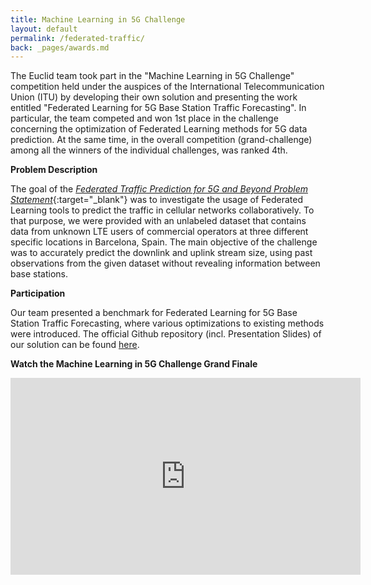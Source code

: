 ```yaml
---
title: Machine Learning in 5G Challenge
layout: default
permalink: /federated-traffic/
back: _pages/awards.md
---
```



The Euclid team took part in the "Machine Learning in 5G Challenge" competition held under the auspices of the International Telecommunication Union (ITU) by developing their own solution and presenting the work entitled "Federated Learning for 5G Base Station Traffic Forecasting".
In particular, the team competed and won 1st place in the challenge concerning the optimization of Federated Learning methods for 5G data prediction. At the same time, in the overall competition (grand-challenge) among all the winners of the individual challenges, was ranked 4th.

__Problem Description__

The goal of the [*Federated Traffic Prediction for 5G and Beyond Problem Statement*](https://supercom.cttc.es/index.php/ai-challenge-2022){:target="_blank"} was to investigate the usage of Federated Learning tools to predict the traffic in cellular networks collaboratively. To that purpose, we were provided with an unlabeled dataset that contains data from unknown LTE users of commercial operators at three different specific locations in Barcelona, Spain. The main objective of the challenge was to accurately predict the downlink and uplink stream size, using past observations from the given dataset without revealing information between base stations.

__Participation__

Our team presented a benchmark for Federated Learning for 5G Base Station Traffic Forecasting, where various optimizations to existing methods were introduced. The official Github repository (incl. Presentation Slides) of our solution can be found [here](https://github.com/ITU-AI-ML-in-5G-Challenge/ITU-ML5G-PS-001-Euclid-Federated-Traffic-Prediction2022).

__Watch the Machine Learning in 5G Challenge Grand Finale__
<iframe width="560" height="315" src="https://www.youtube.com/embed/Mqzibh93cf0" title="YouTube video player" frameborder="0" allow="accelerometer; autoplay; clipboard-write; encrypted-media; gyroscope; picture-in-picture" allowfullscreen></iframe>
